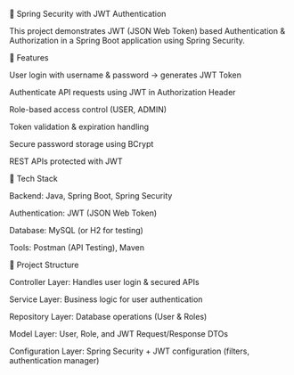 🔐 Spring Security with JWT Authentication

This project demonstrates JWT (JSON Web Token) based Authentication & Authorization in a Spring Boot application using Spring Security.

🚀 Features

User login with username & password → generates JWT Token

Authenticate API requests using JWT in Authorization Header

Role-based access control (USER, ADMIN)

Token validation & expiration handling

Secure password storage using BCrypt

REST APIs protected with JWT

🔧 Tech Stack

Backend: Java, Spring Boot, Spring Security

Authentication: JWT (JSON Web Token)

Database: MySQL (or H2 for testing)

Tools: Postman (API Testing), Maven

📂 Project Structure

Controller Layer: Handles user login & secured APIs

Service Layer: Business logic for user authentication

Repository Layer: Database operations (User & Roles)

Model Layer: User, Role, and JWT Request/Response DTOs

Configuration Layer: Spring Security + JWT configuration (filters, authentication manager)
